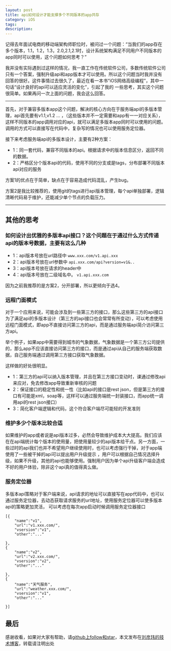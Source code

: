 ```yaml
---
layout: post
title: api如何设计才能支撑多个不同版本的app共存
category: iOS
tags:
description:
---
```



记得去年面试电商的移动端架构师职位时，被问过一个问题：“当我们的app存在多个版本，1.1，1.2，1.3，2.0,2.1,2.1时，设计系统架构满足不同用户不同版本的app同时可以使用，这个问题如何思考？”

我并没有实际遇到过这样的情况，我一直工作在传统软件公司，多数传统软件公司只有一个答案，强制升级api和app版本才可以使用。所以这个问题当时我并没有回答的很好。这件事情过去很久了，最近在看一本书“iOS网络高级编程”，其中一句话“设计良好的api可以适应灵活的变化”，引起了我的
一些思考，其实这个问题很简单。如果再问一次上面的问题，我会这么回答。

---

首先，对于兼容多版本app这个问题，解决的核心方向在于服务端api的多版本管理，api首先要有v1.1,v1.2 ... ，（这些版本并不一定需要和app有一一对应关系），这样不同版本的app调用对应的api，就可以满足多版本app同时可以使用的问题。调用的方式可以直接写在代码中，复杂写的情况也可以使用服务定位器。

接下来考虑服务端api的多版本设计，主要有2种方案：
-  1：同一套代码，兼容不同版本的api。根据请求中的版本信息区分，返回不同的数据。
-  2：严格区分个版本api的代码，使用不同的分支或是tags，分布部署不同版本api对应的服务

方案1的优点在于简单，缺点在于容易造成代码混乱，产生bug。

方案2是我比较推荐的，使用git的tags进行api版本管理，每个api单独部署，逻辑清晰代码易于维护，还能减少单个节点的负载压力。

---


##  其他的思考

###  如何设计出优雅的多版本api接口？这个问题在于通过什么方式传递api的版本号数据，主要有这么几种

-   1：api版本号放在url路径中  ```` www.xxx.com/v1.api.xxx ````
-   2：api版本号放在url参数中 ```` api.xxx.com/api?version=v1&.. ````
-   3：api版本号放在请求的header中
-   4：api版本号放在二级域名中。 ```` v1.api.xxx.com ````

因为之前我推荐的是方案2，分开部署，所以更倾向于选4。

###  远程门面模式

对于一个应用来说，可能会涉及到一些第三方的接口，那么这些第三方的api接口为了满足api的多版本设计（第三方的api接口也会常常有所变动），可以考虑使用远程门面模式，即app不直接访问第三方的api，而是通过服务端api简介访问第三方api。

举个例子，如果app中需要得到城市的气象数据，气象数据是一个第三方公司提供的，那么app不应该直接访问第三方的接口，而是通过api从自己的服务端获取数据，自己服务端通过调用第三方接口获取气象数据。

这样做的好处很明显。

-   1：第三方的api可以纳入版本管理，并且在第三方接口变动时，课通过修改api来应对，免去修改app导致重新审核的问题
-   2：保证接口的稳定性和统一性（比如api的接口是rest json，但是第三方的接口有可能是xml，soap等，这样可以通过服务端统一封装接口，而app统一调用api的rest json接口）
-   3：简化客户端逻辑和代码，这个符合客户端尽可能轻的开发准则

###  维护多少个版本比较合适

如果维护的app或者说是api版本过多，必然会导致维护成本大大提高。我们应该在在api端统计每个版本的使用量，把使用量较少的api版本给干点。另一方面，一些过时的api我们也并不希望用户继续使用时，也可以考虑强行干掉，对于app端使用了一些被干掉的api可以提出用户升级提示
，用户可以根据自己情况选择升级，如果不升级，其他的api也能够使用。强制用户因为单个api升级客户端会造成不好的用户体验，除非这个api真的值得真么做。

###  服务定位器

多版本api策略对于客户端来说，api请求的地址可以直接写在app代码中，也可以通过服务定位器，去动态获取请求服务的url地址，使用服务定位器可以使多版本api的策略更加灵活， 可以考虑在每次app启动时候调用服务定位器接口


````
[{
    "name":"v1",
    "url":"v1.xxx.com/",
    "vsersion":"v1",
    "other":"..."

},
{
    "name":"v2",
    "url":"v2.xxx.com/",
    "vsersion":"v2",
    "other":"..."

},
{
    "name":"天气服务",
    "url":"weather.xxx.com/",
    "vsersion":"v1",
    "other":"..."

}]

````

##  最后

感谢收看，如果对大家有帮助，请[github上follow和star](https://github.com/coolnameismy)，本文发布在[刘彦玮的技术博客](http://liuyanwei.jumppo.com/)，转载请注明出处





